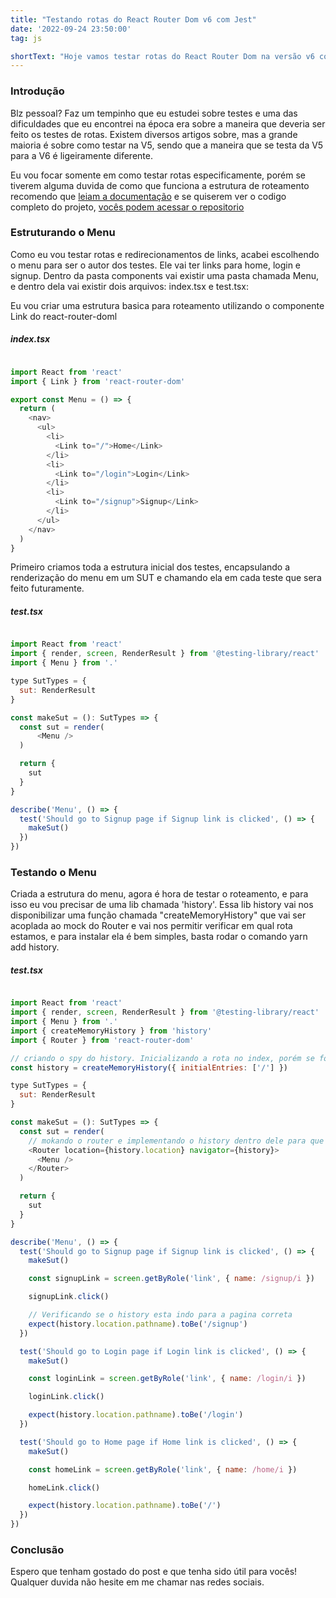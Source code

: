 ```yaml
---
title: "Testando rotas do React Router Dom v6 com Jest"
date: '2022-09-24 23:50:00'
tag: js

shortText: "Hoje vamos testar rotas do React Router Dom na versão v6 com Jest."
---
```


### Introdução

Blz pessoal? Faz um tempinho que eu estudei sobre testes e uma das dificuldades que eu encontrei na época era sobre a maneira que deveria ser feito os testes de rotas. Existem diversos artigos sobre, mas
a grande maioria é sobre como testar na V5, sendo que a maneira que se testa da V5 para a V6 é ligeiramente
diferente.

Eu vou focar somente em como testar rotas especificamente, porém se tiverem alguma duvida de como que funciona a estrutura de roteamento  recomendo que [leiam a documentação](https://reactrouter.com/en/v6.3.0/getting-started/overview) e se quiserem ver o codigo completo do projeto, [vocês podem acessar o repositorio](https://github.com/Arthur-Maskalenkas/post-blog-Testando-rotas-do-React-Router-Dom-v6-com-Jest)

### Estruturando o Menu

Como eu vou testar rotas e redirecionamentos de links, acabei escolhendo o menu para ser o autor dos testes. Ele vai ter links para home, login e signup.
Dentro da pasta components vai existir uma pasta chamada Menu, e dentro dela vai existir dois arquivos: index.tsx e test.tsx:


Eu vou criar uma estrutura basica para roteamento utilizando  o componente Link do react-router-doml
##### index.tsx

```javascript

import React from 'react'
import { Link } from 'react-router-dom'

export const Menu = () => {
  return (
    <nav>
      <ul>
        <li>
          <Link to="/">Home</Link>
        </li>
        <li>
          <Link to="/login">Login</Link>
        </li>
        <li>
          <Link to="/signup">Signup</Link>
        </li>
      </ul>
    </nav>
  )
}

```

Primeiro criamos toda a estrutura inicial dos testes, encapsulando a renderização do menu em um SUT e chamando ela em cada teste que sera feito futuramente.

##### test.tsx

```javascript

import React from 'react'
import { render, screen, RenderResult } from '@testing-library/react'
import { Menu } from '.'

type SutTypes = {
  sut: RenderResult
}

const makeSut = (): SutTypes => {
  const sut = render(
      <Menu />
  )

  return {
    sut
  }
}

describe('Menu', () => {
  test('Should go to Signup page if Signup link is clicked', () => {
    makeSut()
  })
})

```

### Testando o Menu

Criada a estrutura do menu, agora é hora de testar o roteamento, e para isso eu vou precisar de uma lib chamada 'history'.
Essa lib history vai nos disponibilizar uma função chamada "createMemoryHistory" que vai ser acoplada ao mock do Router e vai nos permitir verificar em qual rota estamos, e para instalar ela é bem simples, basta rodar o comando yarn add history.

##### test.tsx
```javascript

import React from 'react'
import { render, screen, RenderResult } from '@testing-library/react'
import { Menu } from '.'
import { createMemoryHistory } from 'history'
import { Router } from 'react-router-dom'

// criando o spy do history. Inicializando a rota no index, porém se fosse preciso eu poderia iniciar em qualquer outra rota, como '/login' por exemplo.
const history = createMemoryHistory({ initialEntries: ['/'] })

type SutTypes = {
  sut: RenderResult
}

const makeSut = (): SutTypes => {
  const sut = render(
    // mokando o router e implementando o history dentro dele para que seja possivel verificar em qual rota estamos.
    <Router location={history.location} navigator={history}>
      <Menu />
    </Router>
  )

  return {
    sut
  }
}

describe('Menu', () => {
  test('Should go to Signup page if Signup link is clicked', () => {
    makeSut()

    const signupLink = screen.getByRole('link', { name: /signup/i })

    signupLink.click()

    // Verificando se o history esta indo para a pagina correta
    expect(history.location.pathname).toBe('/signup')
  })

  test('Should go to Login page if Login link is clicked', () => {
    makeSut()

    const loginLink = screen.getByRole('link', { name: /login/i })

    loginLink.click()

    expect(history.location.pathname).toBe('/login')
  })

  test('Should go to Home page if Home link is clicked', () => {
    makeSut()

    const homeLink = screen.getByRole('link', { name: /home/i })

    homeLink.click()

    expect(history.location.pathname).toBe('/')
  })
})


```

### Conclusão

Espero que tenham gostado do post e que tenha sido útil para vocês! Qualquer duvida não hesite em me chamar nas redes sociais.
